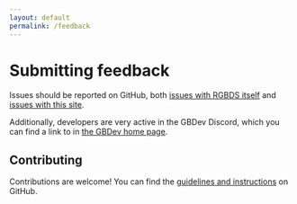```yaml
---
layout: default
permalink: /feedback
---
```


# Submitting feedback

Issues should be reported on GitHub, both [issues with RGBDS itself](https://github.com/gbdev/rgbds/issues) and [issues with this site](https://github.com/gbdev/rgbds-www/issues).

Additionally, developers are very active in the GBDev Discord, which you can find a link to in [the GBDev home page](https://gbdev.io).

## Contributing

Contributions are welcome! You can find the [guidelines and instructions](https://github.com/gbdev/rgbds/blob/master/CONTRIBUTING.rst) on GitHub.
